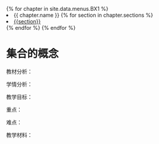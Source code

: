 <div id="sec_nav">
{% for chapter in site.data.menus.BX1 %}
    <li>
        {{ chapter.name }}
        {% for section in chapter.sections %}
        <li>
        <a href=“\{{section}}.html">{{section}}</a>
        </li>
        {% endfor %}
    </li>
{% endfor %}
</div>

<div id="sec">
<h1>集合的概念</h1>

教材分析：

学情分析：

教学目标：

重点：

难点：

教学材料：

</div>